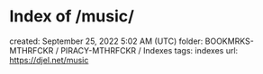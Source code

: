 # Index of /music/

created: September 25, 2022 5:02 AM (UTC)
folder: BOOKMRKS-MTHRFCKR / PIRACY-MTHRFCKR / Indexes
tags: indexes
url: https://djel.net/music
